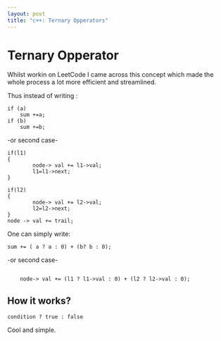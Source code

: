 ```yaml
---
layout: post
title: "c++: Ternary Opperators"
---
```

# Ternary Opperator
Whilst workin on LeetCode I came across this concept which made the whole process a lot more efficient and streamlined.

Thus instead of writing :
```
if (a)
    sum +=a;
if (b)
    sum +=b;
```
-or second case-
```
if(l1)
{
        node-> val += l1->val;
        l1=l1->next;
}

if(l2)
{
        node-> val += l2->val;
        l2=l2->next;
}
node -> val += trail;
```
One can simply write: 

```
sum += ( a ? a : 0) + (b? b : 0);
```
-or second case-
```

    node-> val += (l1 ? l1->val : 0) + (l2 ? l2->val : 0);
```

## How it works?
```
condition ? true : false
```

Cool and simple.
